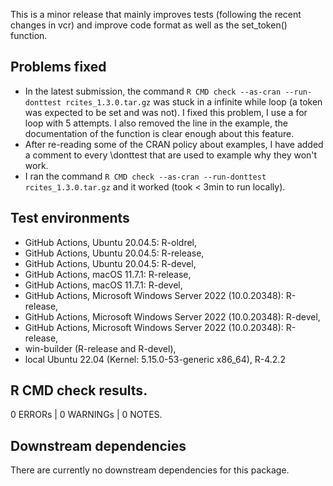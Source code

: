 This is a minor release that mainly improves tests (following the recent changes 
in vcr) and improve code format as well as the set_token() function.

## Problems fixed 

* In the latest submission, the command `R CMD check --as-cran --run-donttest rcites_1.3.0.tar.gz`
was stuck in a infinite while loop (a token was expected to be set and was not). 
I fixed this problem, I use a for loop with 5 attempts. I also removed the line 
in the example, the documentation of the function is clear enough about this feature. 
* After re-reading some of the CRAN policy about examples, I have added a comment to every \donttest that are used to example why they won't work.
* I ran the command `R CMD check --as-cran --run-donttest rcites_1.3.0.tar.gz`
and it worked (took < 3min to run locally).

## Test environments

* GitHub Actions, Ubuntu 20.04.5: R-oldrel,
* GitHub Actions, Ubuntu 20.04.5: R-release,
* GitHub Actions, Ubuntu 20.04.5: R-devel,
* GitHub Actions, macOS 11.7.1: R-release,
* GitHub Actions, macOS 11.7.1: R-devel,
* GitHub Actions, Microsoft Windows Server 2022 (10.0.20348): R-release,
* GitHub Actions, Microsoft Windows Server 2022 (10.0.20348): R-devel,
* GitHub Actions, Microsoft Windows Server 2022 (10.0.20348): R-release,
* win-builder (R-release and R-devel),
* local Ubuntu 22.04 (Kernel: 5.15.0-53-generic x86_64), R-4.2.2


## R CMD check results.

0 ERRORs | 0 WARNINGs | 0 NOTES.


## Downstream dependencies

There are currently no downstream dependencies for this package.
